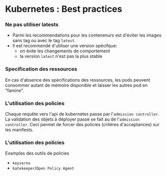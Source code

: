 # Kubernetes : Best practices



### Ne pas utiliser latests
- Parmi les recommendations pour les contenenurs est d'éviter les images
sans tag ou avec le tag `latest`.
- Il est recommendé d'utiliser une version spécifque:
    - on évite les changements de comportement
    - la version `latest` n'est pas la plus stable 


### Specification des ressources
En cas d'absence des spécifications des ressources, les pods peuvent consommer
autant de mémoire disponible et laisser les autres pod en "famine".


### L'utilisation des policies
Chaque requête vers l'api de kubernetes passe par l'`admission controller`.
La validation des objets à déployer passe se fait au de l'`admission controller`.
Ceci permet de forcer des policies (critères d'acceptances) sur les manifests.


### L'utilisation des policies
Examples des outils de policies 
- `keyverno`
- `Gatekeeper`/`Open Policy Agent`
